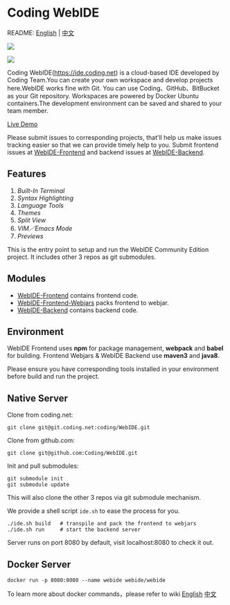 # Coding WebIDE

README: [English](https://github.com/Coding/WebIDE/blob/master/README.md) | [中文](https://github.com/Coding/WebIDE/blob/master/README-zh.md)

![](https://raw.githubusercontent.com/Coding/WebIDE/gh-pages/screenshots/import.png)

![](https://raw.githubusercontent.com/Coding/WebIDE/gh-pages/screenshots/workspace.png)

Coding WebIDE(https://ide.coding.net) is a cloud-based IDE developed by Coding Team.You can create your own workspace and develop projects here.WebIDE works fine with Git. You can use Coding、GitHub、BitBucket as your Git repository. Workspaces are powered by Docker Ubuntu containers.The development environment can be saved and shared to your team member.

[Live Demo](https://ide.coding.net/ws/?ownerName=duwan&projectName=WordPress&isTry=true)

Please submit issues to corresponding projects, that'll help us make issues tracking easier so that we can provide timely help to you. Submit frontend issues at [WebIDE-Frontend](https://github.com/Coding/WebIDE-Frontend/issues) and backend issues at [WebIDE-Backend](https://github.com/Coding/WebIDE-Backend/issues).


## Features

1. *Built-In Terminal*
2. *Syntax Highlighting*
3. *Language Tools*
4. *Themes*
5. *Split View*
6. *VIM／Emacs Mode*
7. *Previews*

This is the entry point to setup and run the WebIDE Community Edition project. It includes other 3 repos as git submodules.


## Modules

* [WebIDE-Frontend](https://github.com/Coding/WebIDE-Frontend) contains frontend code.
* [WebIDE-Frontend-Webjars](https://github.com/Coding/WebIDE-Frontend-Webjars) packs frontend to webjar.
* [WebIDE-Backend](https://github.com/Coding/WebIDE-Backend) contains backend code.


## Environment

WebIDE Frontend uses **npm** for package management, **webpack** and **babel** for building.
Frontend Webjars & WebIDE Backend use **maven3** and **java8**.

Please ensure you have corresponding tools installed in your environment before build and run the project.


## Native Server

Clone from coding.net:
```
git clone git@git.coding.net:coding/WebIDE.git
```

Clone from github.com:
```
git clone git@github.com:Coding/WebIDE.git
```

Init and pull submodules:
```
git submodule init
git submodule update
```
This will also clone the other 3 repos via git submodule mechanism.

We provide a shell script `ide.sh` to ease the process for you.

```
./ide.sh build   # transpile and pack the frontend to webjars
./ide.sh run     # start the backend server
```
Server runs on port 8080 by default, visit localhost:8080 to check it out.

## Docker Server

```
docker run -p 8080:8080 --name webide webide/webide
```

To learn more about docker commands，please refer to wiki [English](https://github.com/Coding/WebIDE/wiki/Docker-Server.en) [中文](https://github.com/Coding/WebIDE/wiki/Docker-Server.zh)
